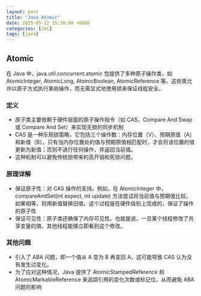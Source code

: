 ```yaml
---
layout: post
title: "Java Atomic"
date: 2025-05-22 15:30:00 +0800
categories: [JUC]
tags: [java]
---
```


## Atomic
在 Java 中，java.util.concurrent.atomic 包提供了多种原子操作类，如 AtomicInteger, AtomicLong, AtomicBoolean, AtomicReference 等。这些类允许以原子方式执行某些操作，而无需显式地使用锁来保证线程安全。

### 定义
+ 原子类主要依赖于硬件层面的原子操作指令（如 CAS，Compare And Swap 或 Compare And Set）来实现无锁的同步机制
+ CAS 是一种乐观锁策略，它包括三个操作数：内存位置（V）、预期原值（A）和新值（B）。只有当内存位置处的值与预期原值相匹配时，才会将该位置的值更新为新值；否则不进行任何操作，并返回当前值。
+ 这种机制可以避免传统锁带来的高开销和死锁问题。

### 原理详解
+ 保证原子性：对 CAS 操作的支持。例如，在 AtomicInteger 中，compareAndSet(int expect, int update) 方法尝试将当前值与预期值比较，如果相等，则用新值替换旧值。这个过程是在硬件级别上完成的，保证了操作的原子性
+ 保证可见性：原子类还确保了内存可见性。也就是说，一旦某个线程修改了共享变量的值，其他线程能够立即看到这个修改。

### 其他问题
+ 引入了 ABA 问题，即一个值从 A 变为 B 再变回 A，这可能导致 CAS 认为没有发生过变化。
+ 为了应对这种情况，Java 提供了 AtomicStampedReference 和 AtomicMarkableReference 来追踪引用的变化次数或标记位，从而避免 ABA 问题的影响
